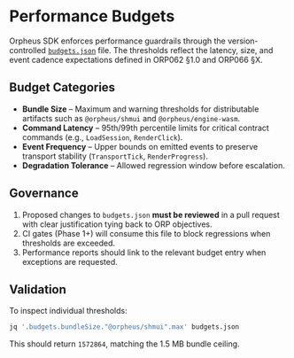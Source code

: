# Performance Budgets

Orpheus SDK enforces performance guardrails through the version-controlled [`budgets.json`](../budgets.json) file. The thresholds
reflect the latency, size, and event cadence expectations defined in ORP062 §1.0 and ORP066 §X.

## Budget Categories

- **Bundle Size** – Maximum and warning thresholds for distributable artifacts such as `@orpheus/shmui` and `@orpheus/engine-wasm`.
- **Command Latency** – 95th/99th percentile limits for critical contract commands (e.g., `LoadSession`, `RenderClick`).
- **Event Frequency** – Upper bounds on emitted events to preserve transport stability (`TransportTick`, `RenderProgress`).
- **Degradation Tolerance** – Allowed regression window before escalation.

## Governance

1. Proposed changes to `budgets.json` **must be reviewed** in a pull request with clear justification tying back to ORP objectives.
2. CI gates (Phase 1+) will consume this file to block regressions when thresholds are exceeded.
3. Performance reports should link to the relevant budget entry when exceptions are requested.

## Validation

To inspect individual thresholds:

```bash
jq '.budgets.bundleSize."@orpheus/shmui".max' budgets.json
```

This should return `1572864`, matching the 1.5 MB bundle ceiling.

